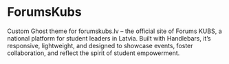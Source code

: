 # ForumsKubs
Custom Ghost theme for forumskubs.lv – the official site of Forums KUBS, a national platform for student leaders in Latvia. Built with Handlebars, it’s responsive, lightweight, and designed to showcase events, foster collaboration, and reflect the spirit of student empowerment.
